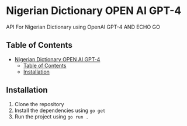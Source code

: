 # Nigerian Dictionary OPEN AI GPT-4

API For Nigerian Dictionary using OpenAI GPT-4 AND ECHO GO

## Table of Contents

- [Nigerian Dictionary OPEN AI GPT-4](#nigerian-dictionary-open-ai-gpt-4)
  - [Table of Contents](#table-of-contents)
  - [Installation](#installation)

## Installation

1. Clone the repository
2. Install the dependencies using `go get`
3. Run the project using `go run .`
